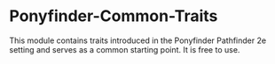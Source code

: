 # Ponyfinder-Common-Traits
This module contains traits introduced in the Ponyfinder Pathfinder 2e setting and serves as a common starting point. It is free to use.
